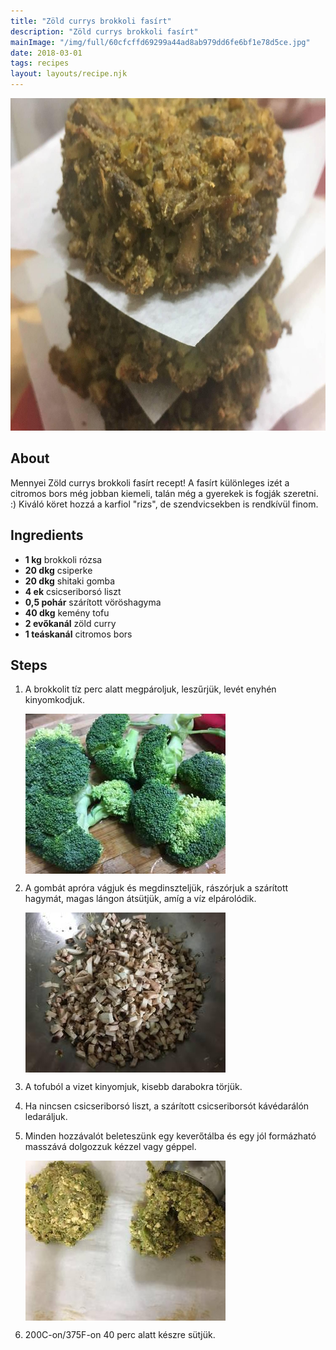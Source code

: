```yaml
---
title: "Zöld currys brokkoli fasírt"
description: "Zöld currys brokkoli fasírt"
mainImage: "/img/full/60cfcffd69299a44ad8ab979dd6fe6bf1e78d5ce.jpg"
date: 2018-03-01
tags: recipes
layout: layouts/recipe.njk
---
```

                        
<p align="center"><a href="https://cookpad.com/hu/receptek/4506960-zold-currys-brokkoli-fasirt" rel="Recipe source page"><img width="751" height="532" src="/img/full/60cfcffd69299a44ad8ab979dd6fe6bf1e78d5ce.jpg"/></a></p>

## About
Mennyei Zöld currys brokkoli fasírt recept! A fasírt különleges izét a citromos bors még jobban kiemeli, talán még a gyerekek is fogják szeretni. :)  Kiváló köret hozzá a karfiol "rizs", de szendvicsekben is rendkívül finom.

>  

## Ingredients
* **1 kg** brokkoli rózsa
* **20 dkg** csiperke
* **20 dkg** shitaki gomba
* **4 ek** csicseriborsó liszt
* **0,5 pohár** szárított vöröshagyma
* **40 dkg** kemény tofu
* **2 evőkanál** zöld curry
* **1 teáskanál** citromos bors

## Steps

1. A brokkolit tíz perc alatt megpároljuk, leszűrjük, levét enyhén kinyomkodjuk.
 
    <p><img width="320" height="256" align="left" src="/img/full/4a9015a86f9cf0fbb6ae411a40607c42b33c088d.jpg"/></p><div style="clear: both"/>

2. A gombát apróra vágjuk és megdinszteljük, rászórjuk a szárított hagymát, magas lángon átsütjük, amíg a víz elpárolódik.
 
    <p><img width="320" height="256" align="left" src="/img/full/a9239d32d12abbd6701a2ace2632857e38e8e257.jpg"/></p><div style="clear: both"/>

3. A tofuból a vizet kinyomjuk, kisebb darabokra törjük.
 
    <div style="clear: both"/>

4. Ha nincsen csicseriborsó liszt, a szárított csicseriborsót kávédarálón ledaráljuk.
 
    <div style="clear: both"/>

5. Minden hozzávalót beleteszünk egy keverőtálba és egy jól formázható masszává dolgozzuk kézzel vagy géppel.
 
    <p><img width="320" height="256" align="left" src="/img/full/ba0a81db8d7f7290ddd918741ad1442a0627907d.jpg"/></p><div style="clear: both"/>

6. 200C-on/375F-on 40 perc alatt készre sütjük.
 
    <div style="clear: both"/>

